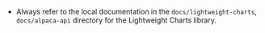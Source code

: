- Always refer to the local documentation in the `docs/lightweight-charts`, `docs/alpaca-api` directory for the Lightweight Charts library.

